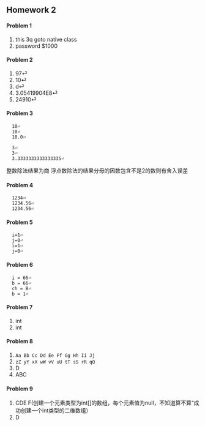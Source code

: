 ## Homework 2

#### Problem 1
1. this 3q goto native class
2. password $1000


#### Problem 2
1. 97⏎
2. 10⏎
3. d⏎
4. 3.05419904E8⏎
5. 24910⏎

#### Problem 3
```
  10⏎
  10⏎
  10.0⏎

  3⏎
  3⏎
  3.3333333333333335⏎
``` 

整数除法结果为商
浮点数除法的结果分母的因数包含不是2的数则有舍入误差


#### Problem 4
```
  1234⏎
  1234.56⏎
  1234.56⏎
```

#### Problem 5
```
  i=1⏎
  j=0⏎
  i=1⏎
  j=0⏎
```

#### Problem 6
```
  i = 66⏎
  b = 66⏎
  ch = B⏎
  b = 1⏎
```

#### Problem 7
1. int
2. int

#### Problem 8
1. `Aa Bb Cc Dd Ee Ff Gg Hh Ii Jj `
2. `zZ yY xX wW vV uU tT sS rR qQ `
3. D
4. ABC

#### Problem 9
1. CDE F(创建一个元素类型为int[]的数组，每个元素值为null，不知道算不算“成功创建一个int类型的二维数组）
2. D


